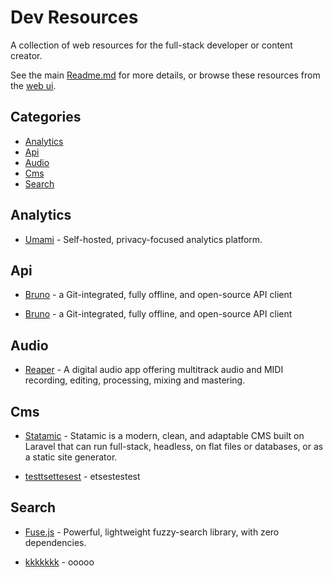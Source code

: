 # Dev Resources

A collection of web resources for the full-stack developer or content creator.

See the main [Readme.md](./Readme.md) for more details, or browse these resources from the [web ui](https://resources.mytchall.dev/).

## Categories

- [Analytics](#analytics)
- [Api](#api)
- [Audio](#audio)
- [Cms](#cms)
- [Search](#search)

## Analytics

- [Umami](https://umami.is) - Self-hosted, privacy-focused analytics platform.


## Api

- [Bruno](https://www.usebruno.com/) - a Git-integrated, fully offline, and open-source API client

- [Bruno](https://www.usebruno.com/) - a Git-integrated, fully offline, and open-source API client


## Audio

- [Reaper](https://www.reaper.fm/) - A digital audio app offering multitrack audio and MIDI recording, editing, processing, mixing and mastering.


## Cms

- [Statamic](https://statamic.com) - Statamic is a modern, clean, and adaptable CMS built on Laravel that can run full-stack, headless, on flat files or databases, or as a static site generator.

- [testtsettesest](eststesetset) - etsestestest


## Search

- [Fuse.js](https://www.fusejs.io/) - Powerful, lightweight fuzzy-search library, with zero dependencies.

- [kkkkkkk](ffghgffhg) - ooooo



